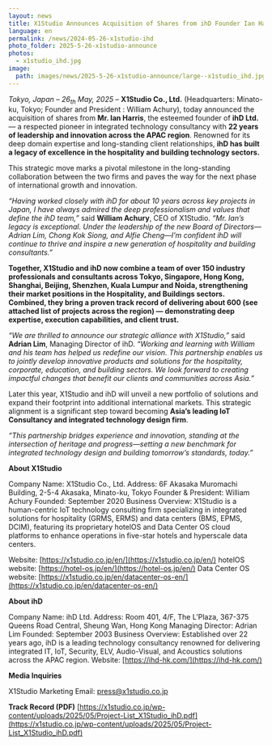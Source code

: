 ```yaml
---
layout: news
title: X1Studio Announces Acquisition of Shares from ihD Founder Ian Harris, Making a New Era of Strategic Growth
language: en
permalink: /news/2024-05-26-x1studio-ihd
photo_folder: 2025-5-26-x1studio-announce
photos:
  - x1studio_ihd.jpg
image:
  path: images/news/2025-5-26-x1studio-announce/large--x1studio_ihd.jpg
---
```


*Tokyo, Japan – 26<sub>th</sub> May, 2025* – **X1Studio Co., Ltd.** (Headquarters: Minato-ku, Tokyo;  Founder and President : William Achury), today announced the acquisition of shares from **Mr. Ian Harris**, the esteemed founder of **ihD Ltd.** — a respected pioneer in integrated technology consultancy with **22 years of leadership and innovation across the APAC region**. Renowned for its deep domain expertise and long-standing client relationships, **ihD has built a legacy of excellence in the hospitality and building technology sectors.** <!-- more --> 

This strategic move marks a pivotal milestone in the long-standing collaboration between the two firms and paves the way for the next phase of international growth and innovation. 

*“Having worked closely with ihD for about 10 years across key projects in Japan, I have always admired the deep professionalism and values that define the ihD team,”* said **William Achury**, CEO of X1Studio. *“Mr. Ian’s legacy is exceptional. Under the leadership of the new Board of Directors—Adrian Lim, Chong Kok Siong, and Alfie Cheng—I’m confident ihD will continue to thrive and inspire a new generation of hospitality and building consultants.”* 

**Together, X1Studio and ihD now combine a team of over 150 industry professionals and consultants across Tokyo, Singapore, Hong Kong, Shanghai, Beijing, Shenzhen, Kuala Lumpur and Noida, strengthening their market positions in the Hospitality, and Buildings sectors. Combined, they bring a proven track record of delivering about 600 (see attached list of projects across the region) — demonstrating deep expertise, execution capabilities, and client trust.** 

*“We are thrilled to announce our strategic alliance with X1Studio,”* said **Adrian Lim**, Managing Director of ihD. *“Working and learning with William and his team has helped us redefine our vision. This partnership enables us to jointly develop innovative products and solutions for the hospitality, corporate, education, and building sectors. We look forward to creating impactful changes that benefit our clients and communities across Asia.”* 

Later this year, X1Studio and ihD will unveil a new portfolio of solutions and expand their footprint into additional international markets. This strategic alignment is a significant step toward becoming **Asia’s leading IoT Consultancy and integrated technology design firm**. 

*“This partnership bridges experience and innovation, standing at the intersection of heritage and progress—setting a new benchmark for integrated technology design and building tomorrow’s standards, today.”* 


**About X1Studio**

Company Name: X1Studio Co., Ltd. 
Address: 6F Akasaka Muromachi Building, 2-5-4 Akasaka, Minato-ku, Tokyo 
Founder & President: William Achury 
Founded: September 2020 
Business Overview: 
X1Studio is a human-centric IoT technology consulting firm specializing in integrated solutions for hospitality (GRMS, ERMS) and data centers (BMS, EPMS, DCIM), featuring its proprietary hotelOS and Data Center OS cloud platforms to enhance operations in five-star hotels and hyperscale data centers. 

Website: [https://x1studio.co.jp/en/](https://x1studio.co.jp/en/)
hotelOS website: [https://hotel-os.jp/en/](https://hotel-os.jp/en/)
Data Center OS website: [https://x1studio.co.jp/en/datacenter-os-en/](https://x1studio.co.jp/en/datacenter-os-en/)


**About ihD** 

Company Name: ihD Ltd. 
Address: Room 401, 4/F, The L’Plaza, 367-375 Queens Road Central, Sheung Wan, Hong Kong 
Managing Director: Adrian Lim 
Founded: September 2003 
Business Overview: 
Established over 22 years ago, ihD is a leading technology consultancy renowned for delivering integrated IT, IoT, Security, ELV, Audio-Visual, and Acoustics solutions across the APAC region. 
Website: [https://ihd-hk.com/](https://ihd-hk.com/)


**Media Inquiries** 

X1Studio Marketing 
Email: [press@x1studio.co.jp](mailto:press@x1studio.co.jp)

**Track Record (PDF)**
[https://x1studio.co.jp/wp-content/uploads/2025/05/Project-List_X1Studio_ihD.pdf](https://x1studio.co.jp/wp-content/uploads/2025/05/Project-List_X1Studio_ihD.pdf)
